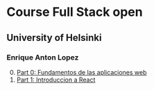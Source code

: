 # Course Full Stack open
## University of Helsinki
### Enrique Anton Lopez


0. [Part 0: Fundamentos de las aplicaciones web](./doc/fundamentos.md)
1. [Part 1: Introduccion a React](./doc/intro_react.md)